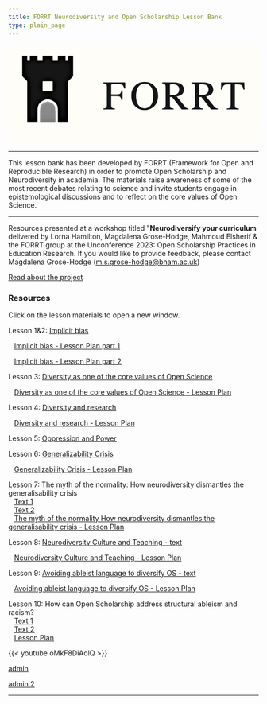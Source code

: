 ```yaml
---
title: FORRT Neurodiversity and Open Scholarship Lesson Bank
type: plain_page
---	
```


![FORRT logo](./images/logo.webp)

---

This lesson bank has been developed by FORRT (Framework for Open and Reproducible Research) in order to promote Open Scholarship and Neurodiversity in academia. The materials raise awareness of some of the most recent debates relating to science and invite students engage in epistemological discussions and to reflect on the core values of Open Science.

---

Resources presented at a workshop titled "**Neurodiversify your curriculum** delivered by Lorna Hamilton, Magdalena Grose-Hodge, Mahmoud Elsherif & the FORRT group at the Unconference 2023: Open Scholarship Practices in Education Research. If you would like to provide feedback, please contact Magdalena Grose-Hodge (m.s.grose-hodge@bham.ac.uk)

<a href="https://ray.yorksj.ac.uk/id/eprint/7606/" target="_blank">Read about the project</a>

### Resources

Click on the lesson materials to open a new window.

Lesson 1&amp;2: <a href="./implicit_bias/"><u>Implicit bias</u></a>

   <a href="./Lesson_Plans/implicit_bias_lesson_plan.pdf" target="_blank"><u>Implicit bias - Lesson Plan part 1</u></a>

   <a href="./Lesson_Plans/Implicit_Bias_part_2.pdf" target="_blank"><u>Implicit bias - Lesson Plan part 2</u></a>

Lesson 3: <a href="./community-psychology-diversity/"><u>Diversity as one of the core values of Open Science</u></a>

   <a href="./Lesson_Plans/Diversity_as_a_corevalue_of_Open%20Science.pdf" target="_blank"><u>Diversity as one of the core values of Open Science - Lesson Plan</u></a>

Lesson 4: <a href="./diversity-and-research/"><u>Diversity and research</u></a>

   <a href="./Lesson_Plans/Diversity_and_Research.pdf" target="_blank"><u>Diversity and research - Lesson Plan</u></a>

Lesson 5: <a href="./masterstools/"><u>Oppression and Power</u></a>

Lesson 6: <a href="./generalizability/"><u>Generalizability Crisis</u></a>

   <a href="./Lesson_Plans/generalizability.pdf" target="_blank"><u>Generalizability Crisis - Lesson Plan</u></a>

Lesson 7: The myth of the normality: How neurodiversity dismantles the generalisability crisis  
   <a href="https://journalofethics.ama-assn.org/article/myth-normal-brain-embracing-neurodiversity/2015-04" target="_blank"><u>Text 1</u></a>  
   <a href="https://www.cambridge.org/core/journals/behavioral-and-brain-sciences/article/abs/generalizability-crisis/AD386115BA539A759ACB3093760F4824" target="_blank"><u>Text 2</u></a>  
   <a href="./Lesson_Plans/The_myth_of_the_normality_How_neurodiversity_dismantles_the_generalisability_crisis.pdf" target="_blank"><u>The myth of the normality How neurodiversity dismantles the generalisability crisis - Lesson Plan</u></a>

Lesson 8: <a href="http://rapidintellect.com/AEQweb/ed-5971.pdf" target="_blank"><u>Neurodiversity Culture and Teaching - text</u></a>

   <a href="./Lesson_Plans/Neuro_para.pdf" target="_blank"><u>Neurodiversity Culture and Teaching - Lesson Plan</u></a>

Lesson 9: <a href="https://www.liebertpub.com/doi/10.1089/aut.2020.0014" target="_blank"><u>Avoiding ableist language to diversify OS - text</u></a>

   <a href="./Lesson_Plans/Avoiding_ableist%20language_to_diversify_open_scholarship.pdf" target="_blank"><u>Avoiding ableist language to diversify OS - Lesson Plan</u></a>

Lesson 10: How can Open Scholarship address structural ableism and racism?  
   <a href="https://www.apa.org/science/about/psa/2019/02/open-science" target="_blank"><u>Text 1</u></a>  
   <a href="https://www.tandfonline.com/doi/abs/10.1080/09638288.2023.2173315?journalCode=idre20" target="_blank"><u>Text 2</u></a>  
   <a href="./Lesson_Plans/How_can_we_Open%20Scholarship_to_address_the%20structural_ableism_and_racism_in_our_society.pdf" target="_blank"><u>Lesson Plan</u></a>

{{< youtube oMkF8DiAolQ >}}

<a href="https://msgrose-hodge.github.io/ND/h5p-standalone-1.3.x/demo/lhquestions.html" target="_blank">admin</a>

<a href="https://msgrose-hodge.github.io/ND/h5p-standalone-1.3.x/demo/content-example-2.html" target="_blank">admin 2</a>

---

<br>
